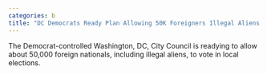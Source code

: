 ```yaml
---
categories: b
title: "DC Democrats Ready Plan Allowing 50K Foreigners Illegal Aliens to Vote"
---
```

The Democrat-controlled Washington, DC, City Council is readying to allow about 50,000 foreign nationals, including illegal aliens, to vote in local elections.